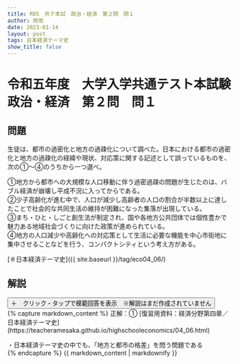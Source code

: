 ```yaml
---
title: R05　共テ本試　政治・経済　第２問　問１
author: 雨坂
date: 2023-01-14
layout: post
tags: 日本経済テーマ史
show_title: false
---
```

  
# 令和五年度　大学入学共通テスト本試験　政治・経済　第２問　問１  
  
## 問題  
生徒は、都市の過密化と地方の過疎化について調べた。日本における都市の過密化と地方の過疎化の経緯や現状、対応策に関する記述として誤っているものを、次の①～④のうちから一つ選べ。  
  
①地方から都市への大規模な人口移動に伴う過密過疎の問題が生じたのは、バブル経済が崩壊し平成不況に入ってからである。  
②少子高齢化が進む中で、人口が減少し高齢者の人口の割合が半数以上に達したことで社会的な共同生活の維持が困難になった集落が出現している。  
③まち・ひと・しごと創生法が制定され、国や各地方公共団体では個性豊かで魅力ある地域社会づくりに向けた政策が進められている。  
④地方の人口減少や高齢化への対応策として生活に必要な機能を中心市街地に集中させることなどを行う、コンパクトシティという考え方がある。  
  
[＃日本経済テーマ史]({{ site.baseurl }}/tag/eco04_06/)  
  
## 解説  
<div class="collapsible">
  <button class="collapsible-button">＋　クリック・タップで模範回答を表示　※解説はまだ作成されていません</button>
  <div class="collapsible-content">
    {% capture markdown_content %}
正解：①  
[復習用資料：経済分野第四章／日本経済テーマ史](https://teacheramesaka.github.io/highschooleconomics/04_06.html)  
  
・日本経済テーマ史の中でも、「地方と都市の格差」を問う問題である  
    {% endcapture %}
    {{ markdown_content | markdownify }}
  </div>
</div>